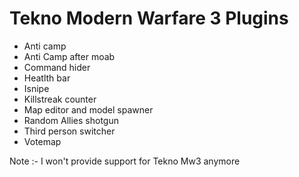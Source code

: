 # Tekno Modern Warfare 3 Plugins
  * Anti camp
  * Anti Camp after moab
  * Command hider
  * Heatlth bar
  * Isnipe
  * Killstreak counter
  * Map editor and model spawner
  * Random Allies shotgun
  * Third person switcher
  * Votemap

Note :- I won't provide support for Tekno Mw3 anymore
